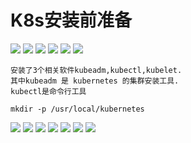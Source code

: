 # K8s安装前准备

![](pics/K8s安装前准备01.png)
![](pics/K8s安装前准备02.png)
![](pics/禁止swap.png)
![](pics/K8s安装前准备03.png)
![](pics/K8s安装前准备04.png)
![](pics/K8s安装前准备05.png)

	安装了3个相关软件kubeadm,kubectl,kubelet.
	其中kubeadm 是 kubernetes 的集群安装工具.
	kubectl是命令行工具

    mkdir -p /usr/local/kubernetes
    
![](pics/K8s安装前准备06.png)
![](pics/K8s安装前准备07.png)
![](pics/K8s安装前准备08.png)
![](pics/K8s安装前准备09.png)
![](pics/K8s安装前准备10.png)
![](pics/K8s安装前准备11.png)
![](pics/K8s安装前准备12.png)